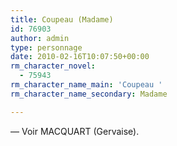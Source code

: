 ```yaml
---
title: Coupeau (Madame)
id: 76903
author: admin
type: personnage
date: 2010-02-16T10:07:50+00:00
rm_character_novel:
  - 75943
rm_character_name_main: 'Coupeau '
rm_character_name_secondary: Madame

---
```

— Voir MACQUART (Gervaise).